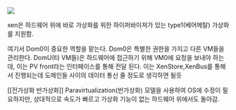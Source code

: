 


![](https://i.imgur.com/aNubMjA.png)

xen은 하드웨어 위에 바로 가상화를 위한 하이퍼바이져가 있는 type1(베어메탈) 가상화를 지원함.

여기서 Dom0이 중요한 역할을 맡는다.
Dom0은 특별한 권한을 가지고 다른 VM들을 관리한다.
DomU(타 VM들)은 하드웨어에 접근하기 위해 VM0에 요청을 보내야 하는데, 이는 PV front라는 인터페이스를 통해 전달 된다.
이는 XenStore,XenBus를 통해서 진행되는데 도메인들 사이의 데이터 통신 줄 정도로 생각하면 될듯 


[[전가상화 반가상화]]
Paravirtualization(반가상화) 모델을 사용하여 OS에 수정이 필요하지만, 상대적으로 속도가 빠르고 가상화 기능이 없는 하드웨어 위에서도 돌아감.

